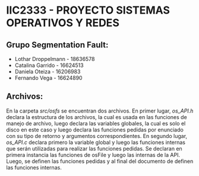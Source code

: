 # IIC2333 - PROYECTO SISTEMAS OPERATIVOS Y REDES

## Grupo Segmentation Fault:
* Lothar Droppelmann - 18636578
* Catalina Garrido - 16624513
* Daniela Oteiza - 16206983
* Fernando Vega - 16624890

## Archivos:
En la carpeta *src/osfs* se encuentran dos archivos. En primer lugar, *os_API.h* declara la estructura de los archivos, la cual es usada en las funciones de manejo de archivo, luego declara las variables globales, la cual es solo el disco en este caso y luego declara las funciones pedidas por enunciado con su tipo de retorno y argumentos correspondientes. En segundo lugar, *os_API.c* declara primero la variable global y luego las funciones internas que serán utilizadas para realizar las funciones pedidas. Se declaran en primera instancia las funciones de osFile y luego las internas de la API. Luego, se definen las funciones pedidas y al final del documento de definen las funciones internas. 


